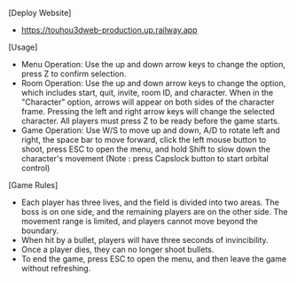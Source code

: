 [Deploy Website]

- https://touhou3dweb-production.up.railway.app

[Usage]

- Menu Operation: Use the up and down arrow keys to change the option,
  press Z to confirm selection.
- Room Operation: Use the up and down arrow keys to change the option,
  which includes start, quit, invite, room ID, and character. When in
  the "Character" option, arrows will appear on both sides of the
  character frame. Pressing the left and right arrow keys will change
  the selected character. All players must press Z to be ready before
  the game starts.
- Game Operation: Use W/S to move up and down, A/D to rotate left and
  right, the space bar to move forward, click the left mouse button to
  shoot, press ESC to open the menu, and hold Shift to slow down the
  character's movement (Note : press Capslock button to start orbital
  control)

[Game Rules]

- Each player has three lives, and the field is divided into two areas.
  The boss is on one side, and the remaining players are on the other
  side. The movement range is limited, and players cannot move beyond
  the boundary.
- When hit by a bullet, players will have three seconds of invincibility.
- Once a player dies, they can no longer shoot bullets.
- To end the game, press ESC to open the menu, and then leave the game without refreshing.
